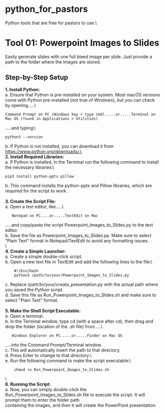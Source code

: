 # **python_for_pastors**
Python tools that are free for pastors to use.\

# **Tool 01: Powerpoint Images to Slides**
  Easily generate slides with one full bleed image per slide. Just provide a path to the folder where the images are stored.

## **Step-by-Step Setup**

**1. Install Python:**\
a. Ensure that Python is pre-installed on your system. Most macOS versions come with Python pre-installed (not true of Windows), but you can check by opening.....\
       
    Command Prompt on PC (Windows key + type cmd).....or.....Terminal on Mac OS (found in Applications > Utilities)
.....and typing:\
        
    python3 --version
b. If Python is not installed, you can download it from https://www.python.org/downloads/.\
\
**2. Install Required Libraries:**\
a. If Python is installed, in the Terminal run the following command to install the necessary libraries:\

    pip3 install python-pptx pillow
b. This command installs the python-pptx and Pillow libraries, which are required for the script to work.\
\
**3. Create the Script File:**\
a. Open a text editor, like.....\

       Notepad on PC....or.....TextEdit on Mac
.....and copy/paste the script Powerpoint_Images_to_Slides.py to the text editor.\
b. Save the file as Powerpoint_Images_to_Slides.py. Make sure to select "Plain Text" format in Notepad/TextEdit to avoid any formatting issues.\
\   
**4. Create a Simple Launcher:**\
a. Create a simple double-click script.\
b. Open a new text file in TextEdit and add the following lines to the file:\
    
        #!/bin/bash
        python3 /path/to/your/Powerpoint_Images_to_Slides.py
c. Replace /path/to/your/create_presentation.py with the actual path where you saved the Python script.\
d. Save this file as Run_Powerpoint_Images_to_Slides.sh and make sure to select "Plain Text" format.\
\
**5. Make the Shell Script Executable:**\
a. Open a terminal.\
b. In the Terminal window, type cd (with a space after cd), then drag and drop the folder (location of the .sh file) from.....\
    
       Windows Explorer on PC.....or.....Finder on Mac OS
.....into the Command Prompt/Terminal window.\
c. This will automatically insert the path to that directory.\
d. Press Enter to change to that directory.\  
e. Run the following command to make the script executable:\
    
        chmod +x Run_Powerpoint_Images_to_Slides.sh
\        
**6. Running the Script:**\
a. Now, you can simply double-click the Run_Powerpoint_Images_to_Slides.sh file to execute the script. It will prompt them to enter the folder path\
containing the images, and then it will create the PowerPoint presentation.
